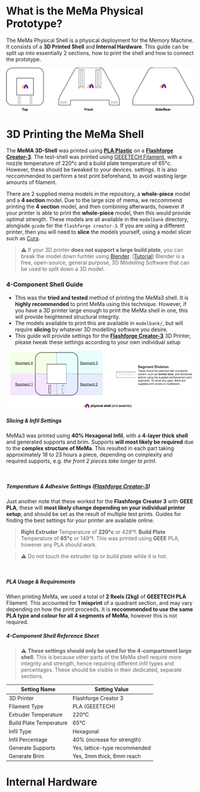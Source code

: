 # What is the MeMa Physical Prototype?
The MeMa Physical Shell is a physical deployment for the Memory Machine. It consists of a **3D Printed Shell** and **Internal Hardware**. This guide can be split up into essentially 2 sections, how to print the shell and how to connect the prototype.

<p align="center">
  <img src="https://github.com/tobybenjaminclark/mema/blob/main/imagebank/specifications/mema_diagram_physical_shell_topologies.png" />
</p>

# 3D Printing the MeMa Shell
The **MeMA 3D-Shell** was printed using [**PLA Plastic**](https://en.wikipedia.org/wiki/3D_printing_filament) on a [**Flashforge Creator-3**](https://www.flashforge.com/product-detail/1). The test-shell was printed using [GEEETECH Filament](https://www.geeetech.com/), with a nozzle temperature of 220°c and a build plate temperature of 65°c. However, these should be tweaked to your devices. settings. It is also reccommended to perform a test print beforehand, to avoid wasting large amounts of filament.

There are 2 supplied mema models in the repository, a **whole-piece** model and a **4 section** model. Due to the large size of mema, we reccommend printing the **4 section** model, and then combining afterwards, however if your printer is able to print the **whole-piece** model, then this would provide optimal strength. These models are all available in the `modelbank` directory, alongisde `gcode` for the `flashforge creator-3`. If you are using a different printer, then you will need to **slice** the models yourself, using a model slicer such as [Cura](https://ultimaker.com/software/ultimaker-cura/).

> :warning: If your 3D printer **does not support a large build plate**, you can break the model down furhter using [Blender](https://www.blender.org/). ([Tutorial](https://www.youtube.com/watch?v=moPDPB4MY2U)) Blender is a free, open-source, general purpose, 3D Modelling Software that can be used to split down a 3D model.

### 4-Component Shell Guide
* This was the **tried and tested** method of printing the MeMa3 shell. It is **highly recommended** to print MeMa using this technique. However, if you have a 3D printer large enough to print the MeMa shell in one, this will provide heightened structural integrity.
* The models available to print this are available in `modelbank/`, but will require **slicing** by whatever 3D modelling software you desire.
* This guide will provide settings for the [**Flashforge Creator-3**](https://www.flashforge.com/product-detail/1) 3D Printer, please tweak these settings according to your own individual setup
<p align="center">
  <img src="https://github.com/tobybenjaminclark/mema/blob/main/imagebank/specifications/mema_diagram_physical_shell_print.png" />
</p>

##### **Slicing & Infil Settings**

MeMa3 was printed using **40% Hexagonal Infil**, with a **4-layer thick shell** and generated supports and brim. Supports **will most likely be required** due to the **complex structure of MeMa**. This resulted in each part taking approximately 18 to 23 hours a piece, depending on complexity and required supports, e.g. *the front 2 pieces take longer to print*.

<br>

##### **Temperature & Adhesive Settings ([Flashforge Creator-3](https://www.flashforge.com/product-detail/1))**
Just another note that these worked for the **Flashforge Creator 3** with **GEEE PLA**, these will **most likely change depending on your individual printer setup**, and should be set as the result of multiple test prints. Guides for finding the best settings for your printer are available online.
> **Right Extruder** Temperature of **220°c** or 428°f.
> **Build Plate** Temperature of **65°c** or 149°f.
> This was printed using **GEEE** PLA, however any PLA should work.

> :warning: Do not touch the extruder tip or build plate while it is hot.

<br>

##### **PLA Usage & Requirements**
When printing MeMa, we used a total of **2 Reels (2kg)** of **GEEETECH PLA** Filament. This accounted for **1 misprint** of a quadrant section, and may vary depending on how the print proceeds. It is **reccommended to use the same PLA type and colour for all 4 segments of MeMa**, however this is not required.
<br>

##### **4-Component Shell Reference Sheet**
> :warning: **These settings should only be used for the 4-compartment large shell**. This is because other parts of the MeMa shell require more integrity and strength, hence requiring different infil types and percentages. These should be visible in their dedicated, separate sections.
<div align="center">
  <table class="center">
    <thead>
      <tr>
        <th class = "tg-fymr">Setting Name</th>
        <th class="tg-0pky">Setting Value</th>
      </tr>
    </thead>
    <tbody>
      <tr>
        <td class="tg-fymr">3D Printer</td>
        <td class="tg-0pky">Flashforge Creator 3</td>
      </tr>
      <tr>
        <td class="tg-fymr">Filament Type</td>
        <td class="tg-0pky">PLA (GEEETECH)</td>
      </tr>
      <tr>
        <td class="tg-fymr">Extruder Temperature</td>
        <td class="tg-0pky">220°C</td>
      </tr>
      <tr>
        <td class="tg-fymr">Build Plate Temperature</td>
        <td class="tg-0pky">65°C</td>
      </tr>
      <tr>
        <td class="tg-fymr">Infil Type</td>
        <td class="tg-0pky">Hexagonal</td>
      </tr>
      <tr>
        <td class="tg-fymr">Infil Percentage</td>
        <td class="tg-0pky">40% (increase for strength)</td>
      </tr>
      <tr>
        <td class="tg-fymr">Generate Supports</td>
        <td class="tg-0pky">Yes, lattice-type recommended</td>
      </tr>
      <tr>
        <td class="tg-fymr">Generate Brim</td>
        <td class="tg-0pky">Yes, 3mm thick, 6mm reach</td>
      </tr>
    </tbody>
  </table>
</div>

# Internal Hardware